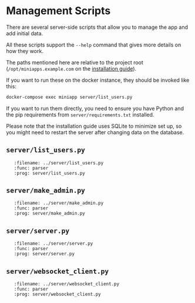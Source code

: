 Management Scripts
==================

There are several server-side scripts that allow you to manage the app and add initial data.

All these scripts support the `--help` command that gives more details on how they work.

The paths mentioned here are relative to the project root (`/opt/miniapps.example.com` on the [installation guide](./installation/basic.md)).

If you want to run these on the docker instance, they should be invoked like this:

```bash
docker-compose exec miniapp server/list_users.py
```

If you want to run them directly, you need to ensure you have Python
and the pip requirements from `server/requirements.txt` installed.

Please note that the installation guide uses SQLite to minimize set up,
so you might need to restart the server after changing data on the database.


## `server/list_users.py`

```{argparse}
   :filename: ../server/list_users.py
   :func: parser
   :prog: server/list_users.py
```

## `server/make_admin.py`

```{argparse}
   :filename: ../server/make_admin.py
   :func: parser
   :prog: server/make_admin.py
```

## `server/server.py`

```{argparse}
   :filename: ../server/server.py
   :func: parser
   :prog: server/server.py
```

## `server/websocket_client.py`

```{argparse}
   :filename: ../server/websocket_client.py
   :func: parser
   :prog: server/websocket_client.py
```
